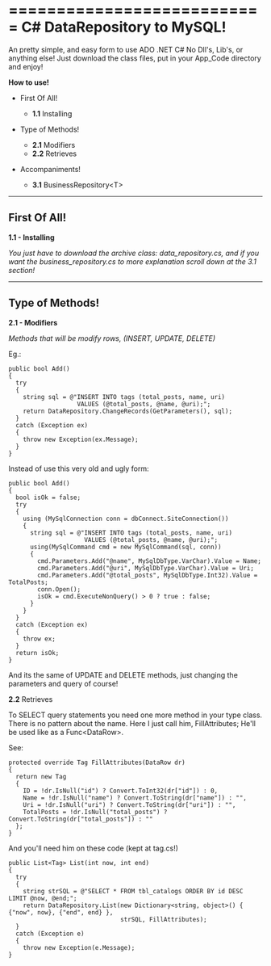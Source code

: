 ===========================
C# DataRepository to MySQL!
===========================

An pretty simple, and easy form to use ADO .NET C#
No Dll's, Lib's, or anything else!
Just download the class files, put in your App_Code directory and enjoy!

**How to use!**

  - First Of All!
    - **1.1** Installing

  - Type of Methods!
    - **2.1** Modifiers
    - **2.2** Retrieves
    
  - Accompaniments!
    - **3.1** BusinessRepository&lt;T&gt;

-------------
First Of All!
-------------
**1.1 - Installing**

*You just have to download the archive class: data_repository.cs, and if you want the business_repository.cs to more explanation scroll down at the 3.1 section!*


----------------
Type of Methods!
----------------
**2.1 - Modifiers**

*Methods that will be modify rows, (INSERT, UPDATE, DELETE)*
 
 Eg.:
```
public bool Add()
{
  try
  {
    string sql = @"INSERT INTO tags (total_posts, name, uri) 
                   VALUES (@total_posts, @name, @uri);";
    return DataRepository.ChangeRecords(GetParameters(), sql);
  }
  catch (Exception ex)
  {
    throw new Exception(ex.Message);
  }
}
```


Instead of use this very old and ugly form:


```
public bool Add()
{
  bool isOk = false;
  try
  {
    using (MySqlConnection conn = dbConnect.SiteConnection())
    {
      string sql = @"INSERT INTO tags (total_posts, name, uri) 
                     VALUES (@total_posts, @name, @uri);";
      using(MySqlCommand cmd = new MySqlCommand(sql, conn))
      {
        cmd.Parameters.Add("@name", MySqlDbType.VarChar).Value = Name;
        cmd.Parameters.Add("@uri", MySqlDbType.VarChar).Value = Uri;
        cmd.Parameters.Add("@total_posts", MySqlDbType.Int32).Value = TotalPosts;
        conn.Open();
        isOk = cmd.ExecuteNonQuery() > 0 ? true : false;
      }
    }
  }
  catch (Exception ex)
  {
    throw ex;
  }
  return isOk;
}
```

And its the same of UPDATE and DELETE methods, just changing the parameters and query of course!


**2.2** Retrieves

To SELECT query statements you need one more method in your type class.
There is no pattern about the name. Here I just call him, FillAttributes;
He'll be used like as a Func&lt;DataRow&gt;.


See:
```
protected override Tag FillAttributes(DataRow dr)
{
  return new Tag
  {
    ID = !dr.IsNull("id") ? Convert.ToInt32(dr["id"]) : 0,
    Name = !dr.IsNull("name") ? Convert.ToString(dr["name"]) : "",
    Uri = !dr.IsNull("uri") ? Convert.ToString(dr["uri"]) : "",
    TotalPosts = !dr.IsNull("total_posts") ? Convert.ToString(dr["total_posts"]) : "" 
  };
}
```

And you'll need him on these code (kept at tag.cs!)

```
public List<Tag> List(int now, int end)
{
  try
  {
    string strSQL = @"SELECT * FROM tbl_catalogs ORDER BY id DESC LIMIT @now, @end;";
    return DataRepository.List(new Dictionary<string, object>() { {"now", now}, {"end", end} },
                               strSQL, FillAttributes);
  }
  catch (Exception e)
  {
    throw new Exception(e.Message);
}
```


